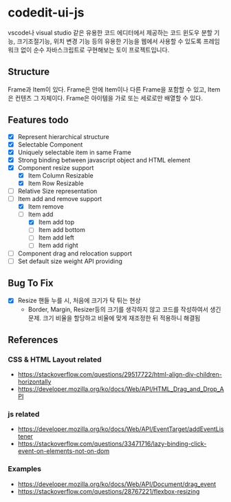 # codedit-ui-js

vscode나 visual studio 같은 유용한 코드 에디터에서 제공하는 코드 윈도우 분할 기능, 크기조절기능, 위치 변경 기능 등의 유용한 기능을 웹에서 사용할 수 있도록 프레임워크 없이 순수 자바스크립트로 구현해보는 토이 프로젝트입니다.

## Structure
Frame과 Item이 있다. Frame은 안에 Item이나 다른 Frame을 포함할 수 있고, Item은 컨텐츠 그 자체이다.
Frame은 아이템을 가로 또는 세로로만 배열할 수 있다.

## Features todo
- [x] Represent hierarchical structure
- [x] Selectable Component
- [x] Uniquely selectable item in same Frame
- [x] Strong binding between javascript object and HTML element
- [x] Component resize support
	- [x] Item Column Resizable
	- [x] Item Row Resizable
- [ ] Relative Size representation
- [ ] Item add and remove support
	- [x] Item remove
	- [ ] Item add
		- [x] Item add top
		- [ ] Item add bottom
		- [ ] Item add left
		- [ ] Item add right
- [ ] Component drag and relocation support
- [ ] Set default size weight API providing

## Bug To Fix
- [x] Resize 핸들 누를 시, 처음에 크기가 탁 튀는 현상
	- Border, Margin, Resizer등의 크기를 생각하지 않고 코드를 작성하여서 생긴 문제. 크기 비율을 할당하고 비율에 맞게 재조정한 뒤 적용하니 해결됨

## References
### CSS & HTML Layout related
- https://stackoverflow.com/questions/29517722/html-align-div-children-horizontally
- https://developer.mozilla.org/ko/docs/Web/API/HTML_Drag_and_Drop_API
### js related
- https://developer.mozilla.org/ko/docs/Web/API/EventTarget/addEventListener
- https://stackoverflow.com/questions/33471716/lazy-binding-click-event-on-elements-not-on-dom
### Examples
- https://developer.mozilla.org/ko/docs/Web/API/Document/drag_event
- https://stackoverflow.com/questions/28767221/flexbox-resizing